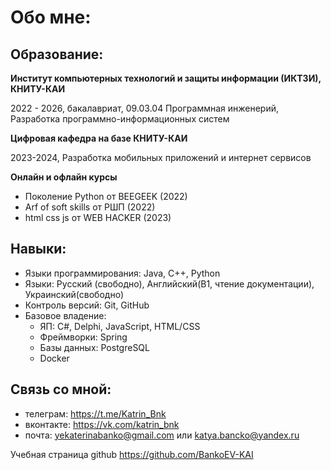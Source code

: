 # Обо мне:
## Образование: 
  **Институт компьютерных технологий и защиты информации (ИКТЗИ), КНИТУ-КАИ**
  
  2022 - 2026, бакалавриат, 09.03.04 Программная инженерий, Разработка программно-информационных систем
  
**Цифровая кафедра на базе КНИТУ-КАИ**

  2023-2024, Разработка мобильных приложений и интернет сервисов 
 
**Онлайн и офлайн курсы**

  - Поколение Python от BEEGEEK (2022)
  - Arf of soft skills от РШП (2022)
  - html css js от WEB HACKER (2023)

## Навыки:
- Языки программирования: Java, C++, Python
- Языки: Русский (свободно), Английский(B1, чтение документации), Украинский(свободно)
- Контроль версий: Git, GitHub
- Базовое владение:
	- ЯП: C#, Delphi, JavaScript,  HTML/CSS
	- Фреймворки: Spring
	- Базы данных: PostgreSQL
	- Docker

## Связь со мной:
- телеграм: https://t.me/Katrin_Bnk
- вконтакте: https://vk.com/katrin_bnk
- почта: yekaterinabanko@gmail.com или katya.bancko@yandex.ru

Учебная страница github https://github.com/BankoEV-KAI



